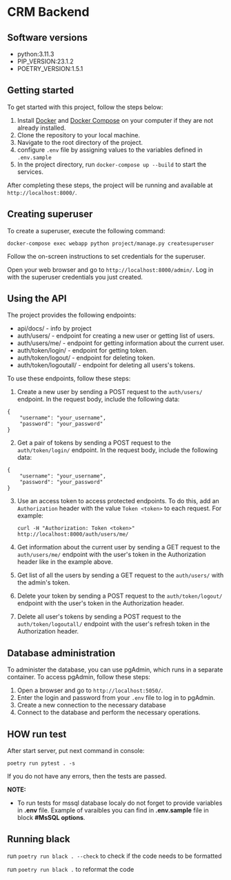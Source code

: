 # CRM Backend

## Software versions

- python:3.11.3
- PIP_VERSION:23.1.2
- POETRY_VERSION:1.5.1

## Getting started

To get started with this project, follow the steps below:
1. Install [Docker](https://docs.docker.com/engine/install/) and [Docker Compose](https://docs.docker.com/compose/install/) on your computer if they are not already installed.
2. Clone the repository to your local machine.
3. Navigate to the root directory of the project.
4. configure `.env` file by assigning values to the variables defined in `.env.sample`
5. In the project directory, run `docker-compose up --build` to start the services.

After completing these steps, the project will be running and available at `http://localhost:8000/`.

## Creating superuser

To create a superuser, execute the following command:

`docker-compose exec webapp python project/manage.py createsuperuser`

Follow the on-screen instructions to set credentials for the superuser.

Open your web browser and go to `http://localhost:8000/admin/`. Log in with the superuser credentials you just created.


## Using the API

The project provides the following endpoints:

- api/docs/ - info by project
- auth/users/ - endpoint for creating a new user or getting list of users.
- auth/users/me/ - endpoint for getting information about the current user.
- auth/token/login/ - endpoint for getting token.
- auth/token/logout/ - endpoint for deleting token.
- auth/token/logoutall/ - endpoint for deleting all users's tokens.

To use these endpoints, follow these steps:

1. Create a new user by sending a POST request to the `auth/users/` endpoint. In the request body, include the following data:

```
{
    "username": "your_username",
    "password": "your_password"
}
```


2. Get a pair of tokens by sending a POST request to the `auth/token/login/` endpoint. In the request body, include the following data:

```
{
    "username": "your_username",
    "password": "your_password"
}
```


3. Use an access token to access protected endpoints. To do this, add an `Authorization` header with the value `Token <token>` to each request.
For example:

    `curl -H "Authorization: Token <token>" http://localhost:8000/auth/users/me/`

4. Get information about the current user by sending a GET request to the `auth/users/me/` endpoint with the user's token in the Authorization header like in the example above.

5. Get list of all the users by sending a GET request to the `auth/users/` with the admin's token.

6. Delete your token by sending a POST request to the `auth/token/logout/` endpoint with the user's token in the Authorization header.

7. Delete all user's tokens by sending a POST request to the `auth/token/logoutall/` endpoint with the user's refresh token in the Authorization header.


## Database administration

To administer the database, you can use pgAdmin, which runs in a separate container. To access pgAdmin, follow these steps:

1. Open a browser and go to `http://localhost:5050/`.
2. Enter the login and password from your `.env` file to log in to pgAdmin.
3. Create a new connection to the necessary database
4. Connect to the database and perform the necessary operations.


## HOW run test
After start server, put next command in console:

`poetry run pytest . -s`

If you do not have any errors, then the tests are passed.

**NOTE:** 
- To run tests for mssql database localy do not forget to provide variables in **.env** file. Example of varaibles you can find in **.env.sample** file in block **#MsSQL options**.

## Running black

run `poetry run black . --check` to check if the code needs to be formatted

run `poetry run black .` to reformat the code 
